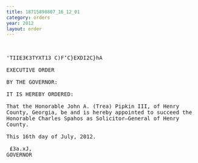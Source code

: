 ```yaml
---
title: 18715898807_16_12_01
category: orders
year: 2012
layout: order
---
```


<pre> 

'TIIE3€3TYXT13 C)F‘C}EXDI2C}hA

EXECUTIVE ORDER

BY THE GOVERNOR:

IT IS HEREBY ORDERED:

That the Honorable John A. (Trea) Pipkin III, of Henry
County, Georgia, be and is hereby appointed to succeed the
Honorable Charles Spahos as Solicitor—General of Henry
County.

This 16th day of July, 2012.

 £3a.xJ,
GOVERNOR

</pre>
